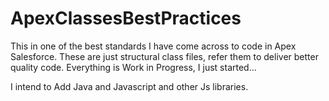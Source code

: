 # ApexClassesBestPractices
This in one of the best standards I have come across to code in Apex Salesforce.
These are just structural class files, refer them to deliver better quality code.
Everything is Work in Progress, I just started...

I intend to Add Java and Javascript and other Js libraries.
